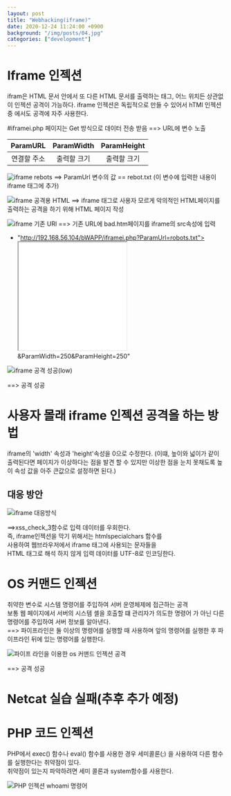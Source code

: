```yaml
---
layout: post
title: "Webhacking(iframe)"
date: 2020-12-24 11:24:00 +0900
background: "/img/posts/04.jpg"
categories: ["development"]
---
```


Iframe 인젝션
============

ifram은 HTML 문서 안에서 또 다른 HTML 문서를 출력하는 태그,
어느 위치든 상관없이 인젝션 공격이 가능하다. iframe 인젝션은
독립적으로 만들 수 있어서 hTMl 인젝션 중 에서도 공격에 자주
사용한다.

#iframei.php 페이지는 Get 방식으로 데이터 전송 받음
==> URL에 변수 노출<br>

|  ParamURL   | ParamWidth  | ParamHeight |
| :---------: | :---------: | :---------: |
| 연결할 주소 | 출력할 크기 | 출력할 크기 |


![iframe rebots](https://user-images.githubusercontent.com/76092057/103058414-6dfc2300-45e5-11eb-9386-0c0d39197003.PNG)
==> ParamUrl 변수의 값 == rebot.txt
(이 변수에 입력한 내용이 iframe 태그에 추가)

![iframe 공격용 HTML](https://user-images.githubusercontent.com/76092057/103058468-94ba5980-45e5-11eb-89e9-652abd6f1709.PNG)
==> iframe 태그로 사용자 모르게 악의적인 HTML페이지를 출력하는
공격을 하기 위해 HTML 페이지 작성

![iframe 기존 URl](https://user-images.githubusercontent.com/76092057/103058537-c4696180-45e5-11eb-832e-cc0e97874c05.PNG)
==> 기존 URL에 bad.htm페이지를 iframe의 src속성에 입력
- "http://192.168.56.104/bWAPP/iframei.php?ParamUrl=robots.txt">   
  </iframe><iframe src="bad.html" width="250" height="250"></iframe>
  &ParamWidth=250&ParamHeight=250"

![iframe 공격 성공(low)](https://user-images.githubusercontent.com/76092057/103058882-be27b500-45e6-11eb-980f-249c14e9c859.PNG)

==> 공격 성공

# 사용자 몰래 iframe 인젝션 공격을 하는 방법
iframe의 'width' 속성과 'height'속성을 0으로 수정한다.
(이떄, 높이와 넓이가 같이 출력된다면 페이지가 이상하다는 점을 
발견 할 수 있지만 이상한 점을 눈치 못채도록 높이 속성 값을
아주 큰값으로 설정하면 된다.)

대응 방안
--------
![iframe 대응방식](https://user-images.githubusercontent.com/76092057/103059292-0693a280-45e8-11eb-94e4-a19c1896e955.PNG)   

==>xss_check_3함수로 입력 데이터를 우회한다.<br>
즉, iframe인젝션을 막기 위해서는 htmlspecialchars 함수를   
사용하여 웹브라우저에서 iframe 태그에 사용되는 문자들을   
HTML 태그로 해석 하지 않게 입력 데이터를 UTF-8로 인코딩한다.

OS 커맨드 인젝션
===============
취약한 변수로 시스템 명령어를 주입하여 서버 운영체제에 접근하는 공격   
보통 웹 페이지에서 서버의 시스템 셸을 호출할 떄 관리자가 의도한 명령어
가 아닌 다른 명령어를 주입하여 서버 정보를 알아낸다.
<br>
==> 파이프라인은 둘 이상의 명령어를 실행할 때 사용하며 앞의 명령어를
실행한 후 파이프라인 뒤에 있는 명령어를 실행한다.

![파이프 라인을 이용한 os 커맨드 인젝션 공격](https://user-images.githubusercontent.com/76092057/103061335-6725de00-45ee-11eb-8126-a44ae3f4a22c.PNG)

==> 공격 성공
# Netcat 실습 실패(추후 추가 예정)

PHP 코드 인젝션
==============
PHP에서 exec() 함수나 eval() 함수를 사용한 경우 세미콜론(;)
을 사용하여 다른 함수를 실행한다는 취약점이 있다.   
취약점이 있는지 파악하려면 세미 콜론과 system함수를 사용한다.

![PHP 인젝션 whoami 명령어](https://user-images.githubusercontent.com/76092057/103061195-e2d35b00-45ed-11eb-8a5b-df356041277a.PNG)
